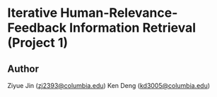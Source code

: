 # Iterative Human-Relevance-Feedback Information Retrieval (Project 1)

## Author

Ziyue Jin (zj2393@columbia.edu)
Ken Deng (kd3005@columbia.edu)
